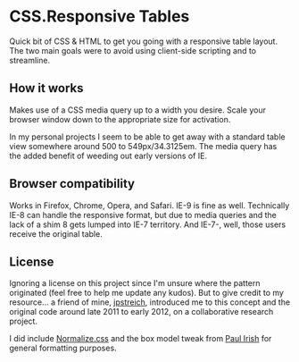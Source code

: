<h1>CSS.Responsive Tables</h1>
<p>
    Quick bit of CSS &amp; HTML to get you going with a responsive table layout. The two main goals were to avoid using client-side scripting and to streamline.
</p>

<h2>How it works</h2>
<p>
    Makes use of a CSS media query up to a width you desire. Scale your browser window down to the appropriate size for activation.
</p>
<p>
    In my personal projects I seem to be able to get away with a standard table view somewhere around 500 to 549px/34.3125em.
    The media query has the added benefit of weeding out early versions of IE.
</p>



<h2>Browser compatibility</h2>
<p>
    Works in Firefox, Chrome, Opera, and Safari. IE-9 is fine as well. Technically IE-8 can handle the responsive format,
    but due to media queries and the lack of a shim 8 gets lumped into IE-7 territory. And IE-7-, well, those users receive the original table.
</p>

<h2>License</h2>
<p>
    Ignoring a license on this project since I'm unsure where the pattern originated (feel free to help me update any kudos).
    But to give credit to my resource... a friend of mine,
    <a href="https://github.com/jpstreich">jpstreich</a>, introduced me to this concept and the original code around late 2011 to
    early 2012, on a collaborative research project.
</p>
<p>
    I did include <a href="http://necolas.github.com/normalize.css">Normalize.css</a> and the box model tweak from
    <a href="http://www.paulirish.com/2012/box-sizing-border-box-ftw/">Paul Irish</a> for general formatting purposes.
</p>
